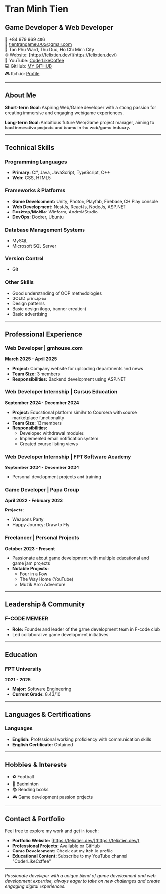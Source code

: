 # Tran Minh Tien
## Game Developer & Web Developer

📱 +84 979 969 406  
📧 tientrangame0705@gmail.com  
📍 Tan Phu Ward, Thu Duc, Ho Chi Minh City  
🌐 Website: [https://felixtien.dev/](https://felixtien.dev/)  
🎥 YouTube: [CoderLikeCoffee](https://youtube.com/@CoderLikeCoffee)  
💻 GitHub: [MY GITHUB](https://github.com/tientran)  
🎮 Itch.io: [Profile](https://itch.io/profile)

---

## About Me

**Short-term Goal:** Aspiring Web/Game developer with a strong passion for creating immersive and engaging web/game experiences.

**Long-term Goal:** Ambitious future Web/Game project manager, aiming to lead innovative projects and teams in the web/game industry.

---

## Technical Skills

### Programming Languages
- **Primary:** C#, Java, JavaScript, TypeScript, C++
- **Web:** CSS, HTML5

### Frameworks & Platforms
- **Game Development:** Unity, Photon, Playfab, Firebase, CH Play console
- **Web Development:** NestJs, ReactJs, NodeJs, ASP.NET
- **Desktop/Mobile:** Winform, AndroidStudio
- **DevOps:** Docker, Ubuntu

### Database Management Systems
- MySQL
- Microsoft SQL Server

### Version Control
- Git

### Other Skills
- Good understanding of OOP methodologies
- SOLID principles
- Design patterns
- Basic design (logo, banner creation)
- Basic advertising

---

## Professional Experience

### Web Developer | gmhouse.com
**March 2025 - April 2025**
- **Project:** Company website for uploading departments and news
- **Team Size:** 3 members
- **Responsibilities:** Backend development using ASP.NET

### Web Developer Internship | Cursus Education
**September 2024 - December 2024**
- **Project:** Educational platform similar to Coursera with course marketplace functionality
- **Team Size:** 13 members
- **Responsibilities:** 
  - Developed withdrawal modules
  - Implemented email notification system
  - Created course listing views

### Web Developer Internship | FPT Software Academy
**September 2024 - December 2024**
- Personal development projects and training

### Game Developer | Papa Group
**April 2022 - February 2023**

**Projects:**
- Weapons Party
- Happy Journey: Draw to Fly

### Freelancer | Personal Projects
**October 2023 - Present**
- Passionate about game development with multiple educational and game jam projects
- **Notable Projects:**
  - Four in a Row
  - The Way Home (YouTube)
  - Muzik Aron Adventure

---

## Leadership & Community

### F-CODE MEMBER
- **Role:** Founder and leader of the game development team in F-code club
- Led collaborative game development initiatives

---

## Education

### FPT University
**2021 - 2025**
- **Major:** Software Engineering
- **Current Grade:** 8.43/10

---

## Languages & Certifications

### Languages
- **English:** Professional working proficiency with communication skills
- **English Certificate:** Obtained

---

## Hobbies & Interests

- ⚽ Football
- 🏸 Badminton  
- 📚 Reading books
- 🎮 Game development passion projects

---

## Contact & Portfolio

Feel free to explore my work and get in touch:

- **Portfolio Website:** [https://felixtien.dev/](https://felixtien.dev/)
- **Professional Projects:** Available on GitHub
- **Game Development:** Check out my Itch.io profile
- **Educational Content:** Subscribe to my YouTube channel "CoderLikeCoffee"

---

*Passionate developer with a unique blend of game development and web development expertise, always eager to take on new challenges and create engaging digital experiences.*
